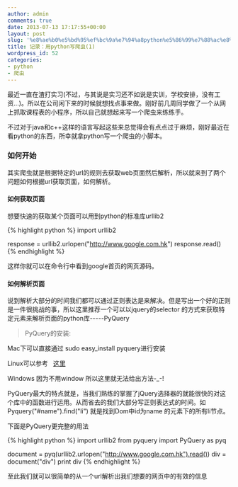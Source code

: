 ```yaml
---
author: admin
comments: true
date: 2013-07-13 17:17:55+00:00
layout: post
slug: '%e8%ae%b0%e5%bd%95%ef%bc%9a%e7%94%a8python%e5%86%99%e7%88%ac%e8%99%ab1'
title: 记录：用python写爬虫(1)
wordpress_id: 52
categories:
- python
- 爬虫
---
```


最近一直在渣打实习(不过，与其说是实习还不如说是实训，学校安排，没有工资...)。所以在公司闲下来的时候就想找点事来做。刚好前几周同学做了一个从网上抓取课程表的小程序，所以自己就想起来写一个爬虫来练练手。

不过对于java和c++这样的语言写起这些来总觉得会有点点过于麻烦，刚好最近在看python的东西，所幸就拿python写一个爬虫的小脚本。


### 如何开始


其实爬虫就是根据特定的url的规则去获取web页面然后解析，所以就来到了两个问题如何根据url获取页面，如何解析。


#### 如何获取页面


想要快速的获取某个页面可以用到python的标准库urllib2

{% highlight python %}
import urllib2

response = urllib2.urlopen("http://www.google.com.hk")
response.read()
{% endhighlight %}

这样你就可以在命令行中看到google首页的网页源码。


#### 如何解析页面


说到解析大部分的时间我们都可以通过正则表达是来解决。但是写出一个好的正则是一件很挑战的事，所以这里推荐一个可以以jquery的selector 的方式来获取特定元素来解析页面的python库-----PyQuery


> PyQuery的安装:

Mac下可以直接通过 sudo easy_install pyquery进行安装

Linux可以参考   [这里](http://www.cnblogs.com/sliverdang/archive/2011/09/05/2167760.html)

Windows 因为不用window 所以这里就无法给出方法-_-!


PyQuery最大的特点就是，当我们熟练的掌握了jQuery选择器的就能很快的对这个库中的函数进行运用。从而省去的我们大部分写正则表达式的时间。如 Pyquery("#name").find("li") 就是找到Dom中id为name 的元素下的所有li节点。

下面是PyQuery更完整的用法

{% highlight python %}
import urllib2
from pyquery import PyQuery as pyq

document = pyq(urllib2.urlopen("http://www.google.com.hk").read())
div = document("div")
print div
{% endhighlight %}

至此我们就可以很简单的从一个url解析出我们想要的网页中的有效的信息
